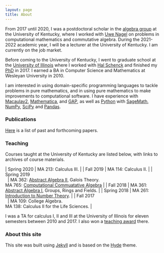 ```yaml
---
layout: page
title: About
---
```


From 2017 until 2020, I was a postdoctoral scholar in the [algebra
group](https://math.as.uky.edu/algebra-and-number-theory) at the
University of Kentucky, where I worked with [Uwe
Nagel](http://www.ms.uky.edu/~uwenagel/) on problems in computational
mathematics and commutative algebra. During the 2021-2022 academic
year, I will be a lecturer at the University of Kentucky. I am
currently on the job market.

Before coming to the University of Kentucky, I went to graduate school
at the [University of Illinois](https://math.illinois.edu/) where I
worked with [Hal
Schenck](https://math.illinois.edu/directory/profile/schenck) and
finished my [PhD](http://hdl.handle.net/2142/97758) in 2017. I earned
a BA in Computer Science and Mathematics at Wesleyan University in
2010.

I am interested in using domain-specific programming languages to
tackle problems in pure mathematics, and in using pure mathematics to
make improvements to computational software. I have experience with
[Macaulay2](https://faculty.math.illinois.edu/Macaulay2/),
[Mathematica](https://www.wolfram.com/mathematica/), and
[GAP](https://www.gap-system.org/), as well as
[Python](python.org/) with
[SageMath](https://www.sagemath.org/), [NumPy](https://numpy.org/),
[SciPy](https://www.scipy.org/) and
[Pandas](https://pandas.pydata.org/).


### Publications

[Here]({{site.url}}/papers.html) is a list of past and
forthcoming papers.

### Teaching

Courses taught at the University of Kentucky are listed below, with
links to archives of course materials.

| Spring 2020             | MA 213: Calculus III.                                                                                                           |
| Fall 2019               | MA 114: Calculus II.                                                                                                            |
| Spring 2019 <br> &nbsp; | MA 362: [Abstract Algebra II](public/362.zip), Galois Theory. <br> MA 765: [Computational Commuatative Algebra](public/765.pdf) |
| Fall 2018               | MA 361: [Abstract Algebra I](public/361.zip), Groups, Rings and Fields.                                                         |
| Spring 2018             | MA 261: [Introduction to Number Theory](public/261.zip).                                                                        |
| Fall 2017 <br> &nbsp;   | MA 109: College Algebra. <br> MA 138: Calculus II for the Life Sciences.                                                        |

I was a TA for calculus I, II and III at the University of Illinois
for eleven semesters between 2010 and 2017. I also won a [teaching
award](https://conf.math.illinois.edu/GraduateProgram/department-ta-award.html)
there.

### About this site

This site was built using [Jekyll](https://jekyllrb.com/) and is based
on the [Hyde](https://hyde.getpoole.com/) theme.
